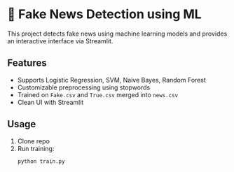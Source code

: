 # 📰 Fake News Detection using ML

This project detects fake news using machine learning models and provides an interactive interface via Streamlit.

## Features

- Supports Logistic Regression, SVM, Naive Bayes, Random Forest
- Customizable preprocessing using stopwords
- Trained on `Fake.csv` and `True.csv` merged into `news.csv`
- Clean UI with Streamlit

## Usage

1. Clone repo
2. Run training:
   ```bash
   python train.py
